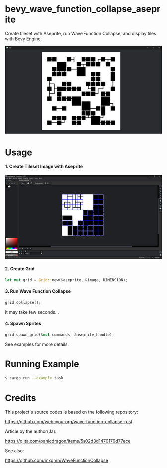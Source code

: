 # bevy_wave_function_collapse_aseprite

Create tileset with Aseprite, run Wave Function Collapse, and display tiles with Bevy Engine.

![screenshot](docs/screenshot.png)

# Usage

#### 1. Create Tileset Image with Aseprite

![aseprite screenshot](docs/aseprite.png)

#### 2. Create Grid

```rust
let mut grid = Grid::new(&aseprite, &image, DIMENSION);
```

#### 3. Run Wave Function Collapse

```rust
grid.collapse();
```

It may take few seconds...

#### 4. Spawn Sprites

```rust
grid.spawn_grid(&mut commands, &aseprite_handle);
```

See examples for more details.

# Running Example

```bash
$ cargo run --example task
```

# Credits

This project's source codes is based on the following repository:

https://github.com/webcyou-org/wave-function-collapse-rust

Article by the author(Ja):

https://qiita.com/panicdragon/items/5a02d3d1470179d77ece

See also:

https://github.com/mxgmn/WaveFunctionCollapse
